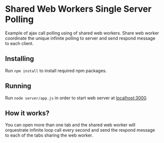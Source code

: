 # Shared Web Workers Single Server Polling
Example of ajax call polling using of shared web workers. Share web worker coordinate the unique infinite polling to server and send respond  message to each client.

## Installing
Run ```npm install``` to install required npm packages.

## Running
Run ```node server/app.js``` in order to start web server at [localhost:3000](http://localhost:3000).

## How it works?
You can open more than one tab and the shared web worker will orquestrate infinite loop call every second and send the respond message to each of the tabs sharing the web worker.
